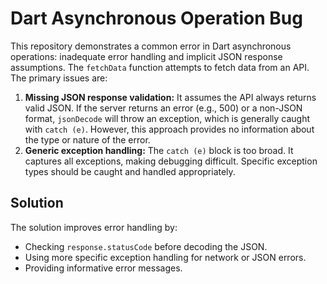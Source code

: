 # Dart Asynchronous Operation Bug
This repository demonstrates a common error in Dart asynchronous operations:  inadequate error handling and implicit JSON response assumptions.
The `fetchData` function attempts to fetch data from an API.  The primary issues are:
1. **Missing JSON response validation:** It assumes the API always returns valid JSON.  If the server returns an error (e.g., 500) or a non-JSON format, `jsonDecode` will throw an exception, which is generally caught with `catch (e)`. However, this approach provides no information about the type or nature of the error.
2. **Generic exception handling:** The `catch (e)` block is too broad.  It captures all exceptions, making debugging difficult.  Specific exception types should be caught and handled appropriately. 

## Solution
The solution improves error handling by:
* Checking `response.statusCode` before decoding the JSON.
* Using more specific exception handling for network or JSON errors.
* Providing informative error messages.
